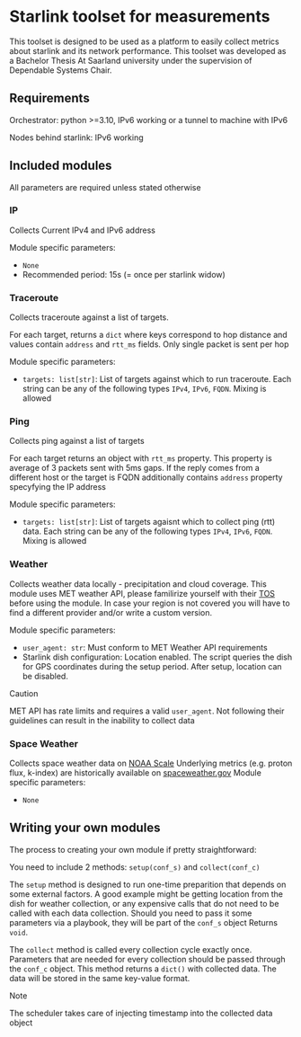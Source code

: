 # Starlink toolset for measurements
This toolset is designed to be used as a platform to easily collect metrics about starlink and its network performance.
This toolset was developed as a Bachelor Thesis At Saarland university under the supervision of Dependable Systems Chair.

## Requirements
Orchestrator: python >=3.10, IPv6 working or a tunnel to machine with IPv6

Nodes behind starlink: IPv6 working

## Included modules
All parameters are required unless stated otherwise

### IP
Collects Current IPv4 and IPv6 address

Module specific parameters:
- `None`
- Recommended period: 15s (= once per starlink widow)

### Traceroute
Collects traceroute against a list of targets.

For each target, returns a `dict` where keys correspond to hop distance and values contain `address` and `rtt_ms` fields. Only single packet is sent per hop

Module specific parameters:
- `targets: list[str]`: List of targets against which to run traceroute. Each string can be any of the following types `IPv4`, `IPv6`, `FQDN`. Mixing is allowed

### Ping
Collects ping against a list of targets

For each target returns an object with `rtt_ms` property. This property is average of 3 packets sent with 5ms gaps. If the reply comes from a different host or the target is FQDN additionally contains `address` property specyfying the IP address

Module specific parameters:
- `targets: list[str]`: List of targets agaisnt which to collect ping (rtt) data. Each string can be any of the following types `IPv4`, `IPv6`, `FQDN`. Mixing is allowed

### Weather
Collects weather data locally - precipitation and cloud coverage.
This module uses MET weather API, please familirize yourself with their [TOS](https://developer.yr.no/doc/TermsOfService/) before using the module.
In case your region is not covered you will have to find a different provider and/or write a custom version.

Module specific parameters:
- `user_agent: str`: Must conform to MET Weather API requirements
- Starlink dish configuration: Location enabled. The script queries the dish for GPS coordinates during the setup period. After setup, location can be disabled.

> [!CAUTION]
> MET API has rate limits and requires a valid `user_agent`. Not following their guidelines can result in the inability to collect data

### Space Weather
Collects space weather data on [NOAA Scale](https://www.spaceweather.gov/noaa-scales-explanation)
Underlying metrics (e.g. proton flux, k-index) are historically available on [spaceweather.gov](https://spaceweather.gov)
Module specific parameters:
- `None`

## Writing your own modules
The process to creating your own module if pretty straightforward:

You need to include 2 methods: `setup(conf_s)` and `collect(conf_c)`

The `setup` method is designed to run one-time preparition that depends on some external factors. A good example might be getting location from the dish for weather collection, or any expensive calls that do not need to be called with each data collection. Should you need to pass it some parameters via a playbook, they will be part of the `conf_s` object
Returns `void`.

The `collect` method is called every collection cycle exactly once. Parameters that are needed for every collection should be passed through the `conf_c` object.
This method returns a `dict()` with collected data. The data will be stored in the same key-value format. 

> [!NOTE]
> The scheduler takes care of injecting timestamp into the collected data object